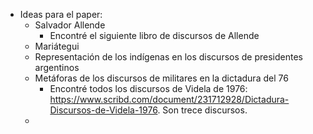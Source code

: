 - Ideas para el paper:
	- Salvador Allende
		- Encontré el siguiente libro de discursos de Allende
	- Mariátegui
	- Representación de los indígenas en los discursos de presidentes argentinos
	- Metáforas de los discursos de militares en la dictadura del 76
		- Encontré todos los discursos de Videla de 1976: https://www.scribd.com/document/231712928/Dictadura-Discursos-de-Videla-1976. Son trece discursos.
	- 
